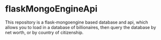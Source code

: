 # flaskMongoEngineApi
This repository is a flask-mongoengine based database and api, which allows you to load in a database of billionaires, then query the database by net worth, or by country of citizenship.

